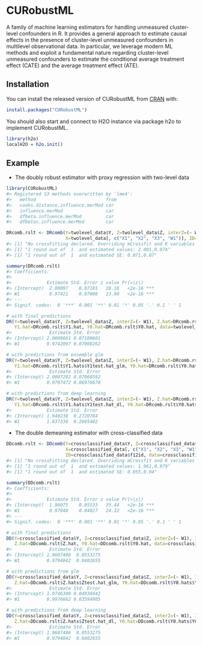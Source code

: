 
<!-- README.md is generated from README.Rmd. Please edit that file -->

# CURobustML

<!-- badges: start -->

<!-- badges: end -->

A family of machine learning estimators for handling unmeasured
cluster-level confounders in R. It provides a general approach to
estimate causal effects in the presence of cluster-level unmeasured
confounders in multilevel observational data. In particular, we leverage
modern ML methods and exploit a fundamental nature regarding
cluster-level unmeasured confounders to estimate the conditional average
treatment effect (CATE) and the average treatment effect (ATE).

## Installation

You can install the released version of CURobustML from
[CRAN](https://CRAN.R-project.org) with:

``` r
install.packages("CURobustML")
```

You should also start and connect to H2O instance via package h2o to
implement CURobustML.

``` r
library(h2o)
localH2O = h2o.init()
```

## Example

  - The doubly robust estimator with proxy regression with two-level
    data

<!-- end list -->

``` r
library(CURobustML)
#> Registered S3 methods overwritten by 'lme4':
#>   method                          from
#>   cooks.distance.influence.merMod car 
#>   influence.merMod                car 
#>   dfbeta.influence.merMod         car 
#>   dfbetas.influence.merMod        car

DRcomb.rslt <- DRcomb(Y=twolevel_data$Y, Z=twolevel_data$Z, interZ=(~ W1),
                      X=twolevel_data[, c("X1", "X2", "X3", "W1")], ID=twolevel_data$id, data=twolevel_data)
#> [1] "No crossFitting declared. Overriding mCrossfit and K variables to 1 both."
#> [1] "1 round out of  1  and estimated values: 2.001,0.974"
#> [1] "1 round out of  1  and estimated SE: 0.071,0.07"

summary(DRcomb.rslt)
#> Coefficients: 
#>  
#>             Estimate Std. Error z value Pr(>|z|)    
#> (Intercept)  2.00097    0.07101   28.18   <2e-16 ***
#> W1           0.97421    0.07008   13.90   <2e-16 ***
#> ---
#> Signif. codes:  0 '***' 0.001 '**' 0.01 '*' 0.05 '.' 0.1 ' ' 1

# with final predictions
DR(Y=twolevel_data$Y, Z=twolevel_data$Z, interZ=(~ W1), Z.hat=DRcomb.rslt$Z.hat,
   Y1.hat=DRcomb.rslt$Y1.hat, Y0.hat=DRcomb.rslt$Y0.hat, data=twolevel_data)
#>              Estimate Std. Error
#> (Intercept) 2.0009661 0.07100601
#> W1          0.9742097 0.07008262

# with predictions from ensemble glm
DR(Y=twolevel_data$Y, Z=twolevel_data$Z, interZ=(~ W1), Z.hat=DRcomb.rslt$Z.hats$Ztest.hat_glm,
   Y1.hat=DRcomb.rslt$Y1.hats$Y1test.hat_glm, Y0.hat=DRcomb.rslt$Y0.hats$Y0test.hat_glm, data=twolevel_data)
#>              Estimate Std. Error
#> (Intercept) 2.0007282 0.07068592
#> W1          0.9707472 0.06976670

# with predictions from deep learning
DR(Y=twolevel_data$Y, Z=twolevel_data$Z, interZ=(~ W1), Z.hat=DRcomb.rslt$Z.hats$Ztest.hat_dl,
   Y1.hat=DRcomb.rslt$Y1.hats$Y1test.hat_dl, Y0.hat=DRcomb.rslt$Y0.hats$Y0test.hat_dl, data=twolevel_data)
#>             Estimate Std. Error
#> (Intercept) 1.940238  0.2720784
#> W1          1.637338  0.2685402
```

  - The double demeaning estimator with cross-classified data

<!-- end list -->

``` r
DDcomb.rslt <- DDcomb(Y=crossclassified_data$Y, Z=crossclassified_data$Z, interZ=(~ W1),
                      X=crossclassified_data[, c("X1", "X2", "X3", "W1", "Q1")],
                      ID=crossclassified_data$f12id, data=crossclassified_data)
#> [1] "No crossFitting declared. Overriding mCrossfit and K variables to 1 both."
#> [1] "1 round out of  1  and estimated values: 1.961,0.979"
#> [1] "1 round out of  1  and estimated SE: 0.055,0.04"

summary(DDcomb.rslt)
#> Coefficients: 
#>  
#>             Estimate Std. Error z value Pr(>|z|)    
#> (Intercept)  1.96075    0.05533   35.44   <2e-16 ***
#> W1           0.97940    0.04027   24.32   <2e-16 ***
#> ---
#> Signif. codes:  0 '***' 0.001 '**' 0.01 '*' 0.05 '.' 0.1 ' ' 1

# with final predictions
DD(Y=crossclassified_data$Y, Z=crossclassified_data$Z, interZ=(~ W1), ID=crossclassified_data$f12id,
   Z.hat=DDcomb.rslt$Z.hat, Y0.hat=DDcomb.rslt$Y0.hat, data=crossclassified_data)
#>              Estimate Std. Error
#> (Intercept) 1.9607486  0.0553275
#> W1          0.9794042  0.0402655

# with predictions from glm
DD(Y=crossclassified_data$Y, Z=crossclassified_data$Z, interZ=(~ W1), ID=crossclassified_data$f12id,
   Z.hat=DDcomb.rslt$Z.hats$Ztest.hat_glm, Y0.hat=DDcomb.rslt$Y0.hats$Y0test.hat_glm, data=crossclassified_data)
#>              Estimate Std. Error
#> (Intercept) 1.9746300 0.04938442
#> W1          0.9976662 0.03594905

# with predictions from deep learning
DD(Y=crossclassified_data$Y, Z=crossclassified_data$Z, interZ=(~ W1), ID=crossclassified_data$f12id,
   Z.hat=DDcomb.rslt$Z.hats$Ztest.hat_dl, Y0.hat=DDcomb.rslt$Y0.hats$Y0test.hat_dl, data=crossclassified_data)
#>              Estimate Std. Error
#> (Intercept) 1.9607486  0.0553275
#> W1          0.9794042  0.0402655
```
